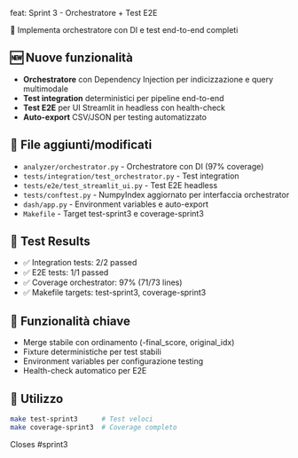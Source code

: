 feat: Sprint 3 - Orchestratore + Test E2E

🎯 Implementa orchestratore con DI e test end-to-end completi

## 🆕 Nuove funzionalità
- **Orchestratore** con Dependency Injection per indicizzazione e query multimodale
- **Test integration** deterministici per pipeline end-to-end
- **Test E2E** per UI Streamlit in headless con health-check
- **Auto-export** CSV/JSON per testing automatizzato

## 📁 File aggiunti/modificati
- `analyzer/orchestrator.py` - Orchestratore con DI (97% coverage)
- `tests/integration/test_orchestrator.py` - Test integration
- `tests/e2e/test_streamlit_ui.py` - Test E2E headless
- `tests/conftest.py` - NumpyIndex aggiornato per interfaccia orchestrator
- `dash/app.py` - Environment variables e auto-export
- `Makefile` - Target test-sprint3 e coverage-sprint3

## 🧪 Test Results
- ✅ Integration tests: 2/2 passed
- ✅ E2E tests: 1/1 passed  
- ✅ Coverage orchestrator: 97% (71/73 lines)
- ✅ Makefile targets: test-sprint3, coverage-sprint3

## 🔧 Funzionalità chiave
- Merge stabile con ordinamento (-final_score, original_idx)
- Fixture deterministiche per test stabili
- Environment variables per configurazione testing
- Health-check automatico per E2E

## 🚀 Utilizzo
```bash
make test-sprint3      # Test veloci
make coverage-sprint3  # Coverage completo
```

Closes #sprint3
